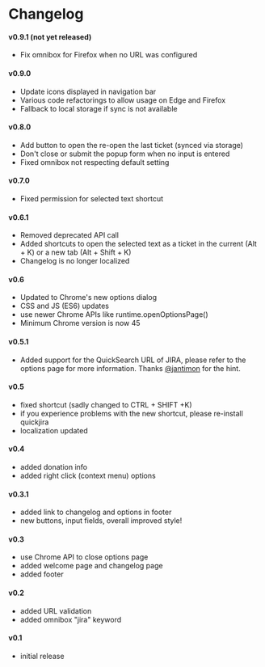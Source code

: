# Changelog

#### v0.9.1 (not yet released)
* Fix omnibox for Firefox when no URL was configured

#### v0.9.0
* Update icons displayed in navigation bar
* Various code refactorings to allow usage on Edge and Firefox
* Fallback to local storage if sync is not available

#### v0.8.0
* Add button to open the re-open the last ticket (synced via storage)
* Don't close or submit the popup form when no input is entered
* Fixed omnibox not respecting default setting

#### v0.7.0
* Fixed permission for selected text shortcut

#### v0.6.1
* Removed deprecated API call
* Added shortcuts to open the selected text as a ticket in the current (Alt + K) or a new tab (Alt + Shift + K)
* Changelog is no longer localized

#### v0.6
* Updated to Chrome's new options dialog
* CSS and JS (ES6) updates
* use newer Chrome APIs like runtime.openOptionsPage()
* Minimum Chrome version is now 45

#### v0.5.1
* Added support for the QuickSearch URL of JIRA, please refer to the options page for more information. Thanks [@jantimon](https://twitter.com/jantimon) for the hint.

#### v0.5
* fixed shortcut (sadly changed to CTRL + SHIFT +K)
* if you experience problems with the new shortcut, please re-install quickjira
* localization updated

#### v0.4
* added donation info
* added right click (context menu) options

#### v0.3.1
* added link to changelog and options in footer
* new buttons, input fields, overall improved style!

#### v0.3
* use Chrome API to close options page
* added welcome page and changelog page
* added footer

#### v0.2
* added URL validation
* added omnibox "jira" keyword

#### v0.1
* initial release
